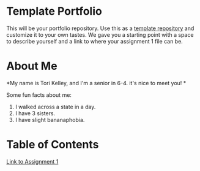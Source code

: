 # Template Portfolio
This will be your portfolio repository. Use this as a [template repository](https://docs.github.com/en/repositories/creating-and-managing-repositories/creating-a-template-repository) and customize it to your own tastes. We gave you a starting point with a space to describe yourself and a link to where your assignment 1 file can be.

# About Me
*My name is Tori Kelley, and I'm a senior in 6-4. it's nice to meet you!
*

Some fun facts about me:
1. I walked across a state in a day.
2. I have 3 sisters.
3. I have slight bananaphobia.

<!-- ![picture of snow leopard mama and baby](https://pbs.twimg.com/media/GzYlia3XMAAWfm4?format=jpg&name=4096x4096) -->


# Table of Contents
[Link to Assignment 1](assignments/assignment1.md)

